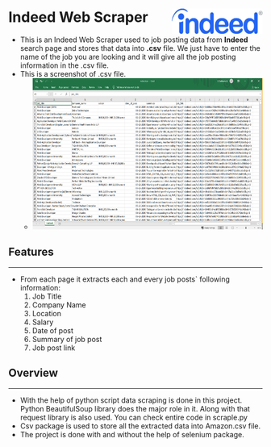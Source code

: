 # Indeed Web Scraper <img align="right" width="180" height="50" src="Indeed_Logo.jpg">
            

* This is an Indeed Web Scraper used to job posting data from **Indeed** search page and stores that data into **.csv** file. We just have to enter the name of the job you are looking and it will give all the job posting information in the .csv file.
* This is a screenshot of .csv file.
    * <img  width="500" height="300" src="Indeed_CSV_SS.png">

## Features
---
* From each page it extracts each and every job posts` following information:   
    1. Job Title
    1. Company Name
    1. Location
    1. Salary
    1. Date of post
    1. Summary of job post
    1. Job post link

## Overview
---
* With the help of python script data scraping is done in this project. Python BeautifulSoup library does the major role in it. Along with that request library is also used. You can check entire code in scraple.py
* Csv package is used to store all the extracted data into Amazon.csv file.
* The project is done with and without the help of selenium package. 

